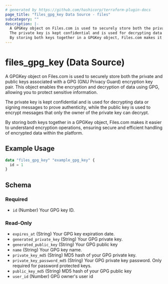 ```yaml
---
# generated by https://github.com/hashicorp/terraform-plugin-docs
page_title: "files_gpg_key Data Source - files"
subcategory: ""
description: |-
  A GPGKey object on Files.com is used to securely store both the private and public keys associated with a GPG (GNU Privacy Guard) encryption key pair. This object enables the encryption and decryption of data using GPG, allowing you to protect sensitive information.
  The private key is kept confidential and is used for decrypting data or signing messages to prove authenticity, while the public key is used to encrypt messages that only the owner of the private key can decrypt.
  By storing both keys together in a GPGKey object, Files.com makes it easier to understand encryption operations, ensuring secure and efficient handling of encrypted data within the platform.
---
```


# files_gpg_key (Data Source)

A GPGKey object on Files.com is used to securely store both the private and public keys associated with a GPG (GNU Privacy Guard) encryption key pair. This object enables the encryption and decryption of data using GPG, allowing you to protect sensitive information.



The private key is kept confidential and is used for decrypting data or signing messages to prove authenticity, while the public key is used to encrypt messages that only the owner of the private key can decrypt.



By storing both keys together in a GPGKey object, Files.com makes it easier to understand encryption operations, ensuring secure and efficient handling of encrypted data within the platform.

## Example Usage

```terraform
data "files_gpg_key" "example_gpg_key" {
  id = 1
}
```

<!-- schema generated by tfplugindocs -->
## Schema

### Required

- `id` (Number) Your GPG key ID.

### Read-Only

- `expires_at` (String) Your GPG key expiration date.
- `generated_private_key` (String) Your GPG private key.
- `generated_public_key` (String) Your GPG public key
- `name` (String) Your GPG key name.
- `private_key_md5` (String) MD5 hash of your GPG private key.
- `private_key_password_md5` (String) Your GPG private key password. Only required for password protected keys.
- `public_key_md5` (String) MD5 hash of your GPG public key
- `user_id` (Number) GPG owner's user id

